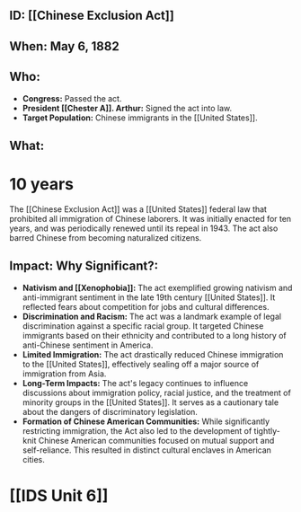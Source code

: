 ## ID: [[Chinese Exclusion Act]]

## When: May 6, 1882

## Who: 
* **Congress:** Passed the act.  
* **President [[Chester A]]. Arthur:** Signed the act into law.
* **Target Population:** Chinese immigrants in the [[United States]].

## What: 
# 10 years 
The [[Chinese Exclusion Act]] was a [[United States]] federal law that prohibited all immigration of Chinese laborers.  It was initially enacted for ten years, and was periodically renewed until its repeal in 1943.  The act also barred Chinese from becoming naturalized citizens. 

## Impact: Why Significant?:
* **Nativism and [[Xenophobia]]:** The act exemplified growing nativism and anti-immigrant sentiment in the late 19th century [[United States]].  It reflected fears about competition for jobs and cultural differences.
* **Discrimination and Racism:** The act was a landmark example of legal discrimination against a specific racial group.  It targeted Chinese immigrants based on their ethnicity and contributed to a long history of anti-Chinese sentiment in America.
* **Limited Immigration:** The act drastically reduced Chinese immigration to the [[United States]], effectively sealing off a major source of immigration from Asia.
* **Long-Term Impacts:** The act's legacy continues to influence discussions about immigration policy, racial justice, and the treatment of minority groups in the [[United States]].  It serves as a cautionary tale about the dangers of discriminatory legislation.
* **Formation of Chinese American Communities:** While significantly restricting immigration, the Act also led to the development of tightly-knit Chinese American communities focused on mutual support and self-reliance.  This resulted in distinct cultural enclaves in American cities.


# [[IDS Unit 6]]
